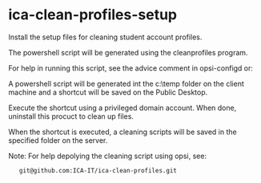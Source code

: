 # ica-clean-profiles-setup
Install the setup files for cleaning student account profiles.

The powershell script will be generated using the cleanprofiles program.

For help in running this script, see the advice comment in opsi-configd
or:

A powershell script will be generated int the c:\temp folder on the client machine and a shortcut will be saved on the Public Desktop.

Execute the shortcut using a privileged domain account. When done, uninstall this procuct to clean up files.

When the shortcut is executed, a cleaning scripts will be saved in the specified folder on the server.

 Note: For help depolying the cleaning script using opsi, see:
 
       git@github.com:ICA-IT/ica-clean-profiles.git
       
       

